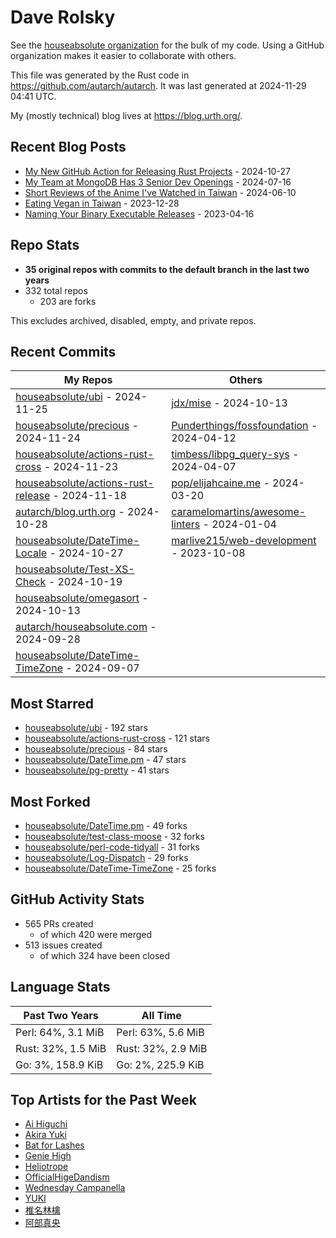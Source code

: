 
# Dave Rolsky

See the [houseabsolute organization](https://github.com/houseabsolute) for the
bulk of my code. Using a GitHub organization makes it easier to collaborate
with others.

This file was generated by the Rust code in
https://github.com/autarch/autarch. It was last generated at 2024-11-29 04:41 UTC.

My (mostly technical) blog lives at https://blog.urth.org/.

## Recent Blog Posts

- [My New GitHub Action for Releasing Rust Projects](https://blog.urth.org/2024/10/27/my-new-github-action-for-releasing-rust-projects/) - 2024-10-27
- [My Team at MongoDB Has 3 Senior Dev Openings](https://blog.urth.org/2024/07/16/my-team-at-mongodb-has-3-senior-dev-openings/) - 2024-07-16
- [Short Reviews of the Anime I&#39;ve Watched in Taiwan](https://blog.urth.org/2024/06/10/short-reviews-of-the-anime-i-ve-watched-in-taiwan/) - 2024-06-10
- [Eating Vegan in Taiwan](https://blog.urth.org/2023/12/28/eating-vegan-in-taiwan/) - 2023-12-28
- [Naming Your Binary Executable Releases](https://blog.urth.org/2023/04/16/naming-your-binary-executable-releases/) - 2023-04-16


## Repo Stats
- **35 original repos with commits to the default branch in the last two years**
- 332 total repos
  - 203 are forks

This excludes archived, disabled, empty, and private repos.

## Recent Commits
| My Repos | Others |
|----------|--------|
| [houseabsolute/ubi](https://github.com/houseabsolute/ubi) - 2024-11-25              | [jdx/mise](https://github.com/jdx/mise) - 2024-10-13                |
| [houseabsolute/precious](https://github.com/houseabsolute/precious) - 2024-11-24              | [Punderthings/fossfoundation](https://github.com/Punderthings/fossfoundation) - 2024-04-12                |
| [houseabsolute/actions-rust-cross](https://github.com/houseabsolute/actions-rust-cross) - 2024-11-23              | [timbess/libpg_query-sys](https://github.com/timbess/libpg_query-sys) - 2024-04-07                |
| [houseabsolute/actions-rust-release](https://github.com/houseabsolute/actions-rust-release) - 2024-11-18              | [pop/elijahcaine.me](https://github.com/pop/elijahcaine.me) - 2024-03-20                |
| [autarch/blog.urth.org](https://github.com/autarch/blog.urth.org) - 2024-10-28              | [caramelomartins/awesome-linters](https://github.com/caramelomartins/awesome-linters) - 2024-01-04                |
| [houseabsolute/DateTime-Locale](https://github.com/houseabsolute/DateTime-Locale) - 2024-10-27              | [marlive215/web-development](https://github.com/marlive215/web-development) - 2023-10-08                |
| [houseabsolute/Test-XS-Check](https://github.com/houseabsolute/Test-XS-Check) - 2024-10-19              |                 |
| [houseabsolute/omegasort](https://github.com/houseabsolute/omegasort) - 2024-10-13              |                 |
| [autarch/houseabsolute.com](https://github.com/autarch/houseabsolute.com) - 2024-09-28              |                 |
| [houseabsolute/DateTime-TimeZone](https://github.com/houseabsolute/DateTime-TimeZone) - 2024-09-07              |                 |


## Most Starred
- [houseabsolute/ubi](https://github.com/houseabsolute/ubi) - 192 stars
- [houseabsolute/actions-rust-cross](https://github.com/houseabsolute/actions-rust-cross) - 121 stars
- [houseabsolute/precious](https://github.com/houseabsolute/precious) - 84 stars
- [houseabsolute/DateTime.pm](https://github.com/houseabsolute/DateTime.pm) - 47 stars
- [houseabsolute/pg-pretty](https://github.com/houseabsolute/pg-pretty) - 41 stars


## Most Forked
- [houseabsolute/DateTime.pm](https://github.com/houseabsolute/DateTime.pm) - 49 forks
- [houseabsolute/test-class-moose](https://github.com/houseabsolute/test-class-moose) - 32 forks
- [houseabsolute/perl-code-tidyall](https://github.com/houseabsolute/perl-code-tidyall) - 31 forks
- [houseabsolute/Log-Dispatch](https://github.com/houseabsolute/Log-Dispatch) - 29 forks
- [houseabsolute/DateTime-TimeZone](https://github.com/houseabsolute/DateTime-TimeZone) - 25 forks


## GitHub Activity Stats
- 565 PRs created
  - of which 420 were merged
- 513 issues created
  - of which 324 have been closed

## Language Stats
| Past Two Years        | All Time                |
|-----------------------|-------------------------|
| Perl: 64%, 3.1 MiB              | Perl: 63%, 5.6 MiB                |
| Rust: 32%, 1.5 MiB              | Rust: 32%, 2.9 MiB                |
| Go: 3%, 158.9 KiB              | Go: 2%, 225.9 KiB                |


## Top Artists for the Past Week
* [Ai Higuchi](https://musicbrainz.org/search?query=Ai%20Higuchi&amp;type=artist&amp;method=indexed)
* [Akira Yuki](https://musicbrainz.org/search?query=Akira%20Yuki&amp;type=artist&amp;method=indexed)
* [Bat for Lashes](https://musicbrainz.org/artist/10000730-525f-4ed5-aaa8-92888f060f5f)
* [Genie High](https://musicbrainz.org/search?query=Genie%20High&amp;type=artist&amp;method=indexed)
* [Heliotrope](https://musicbrainz.org/artist/21844295-2df6-4f21-bf2c-613221db0ee7)
* [OfficialHigeDandism](https://musicbrainz.org/search?query=OfficialHigeDandism&amp;type=artist&amp;method=indexed)
* [Wednesday Campanella](https://musicbrainz.org/artist/f9f9f6a1-693b-43da-bbeb-70395bb0a66a)
* [YUKI](https://musicbrainz.org/artist/379866cd-980d-4d20-81f2-37986fd766fc)
* [椎名林檎](https://musicbrainz.org/artist/9e414497-23b7-4ab7-9ec6-8ea9864c9e87)
* [阿部真央](https://musicbrainz.org/artist/a00aefd8-ace1-483f-bba5-63f16cbce0f7)

